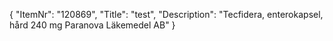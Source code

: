 {
  "ItemNr": "120869",
  "Title": "test",
  "Description": "Tecfidera, enterokapsel, hård 240 mg Paranova Läkemedel AB"
}